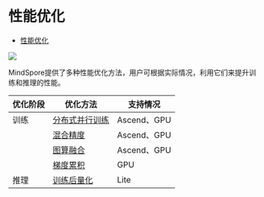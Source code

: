 # 性能优化

<!-- TOC -->

- [性能优化](#性能优化)

<!-- /TOC -->

<a href="https://gitee.com/mindspore/docs/blob/r1.3/docs/mindspore/programming_guide/source_zh_cn/performance_optimization.md" target="_blank"><img src="https://gitee.com/mindspore/docs/raw/master/resource/_static/logo_source.png"></a>

MindSpore提供了多种性能优化方法，用户可根据实际情况，利用它们来提升训练和推理的性能。

| 优化阶段 | 优化方法 | 支持情况 |
| --- | --- | --- |
| 训练 | [分布式并行训练](https://www.mindspore.cn/tutorial/training/zh-CN/master/advanced_use/distributed_training_tutorials.html) | Ascend、GPU |
| | [混合精度](https://www.mindspore.cn/tutorial/training/zh-CN/master/advanced_use/enable_mixed_precision.html) | Ascend、GPU |
| | [图算融合](https://www.mindspore.cn/tutorial/training/zh-CN/master/advanced_use/enable_graph_kernel_fusion.html) | Ascend、GPU |
| | [梯度累积](https://www.mindspore.cn/tutorial/training/zh-CN/master/advanced_use/apply_gradient_accumulation.html) | GPU |
| 推理 | [训练后量化](https://www.mindspore.cn/tutorial/lite/zh-CN/master/use/post_training_quantization.html) | Lite |
